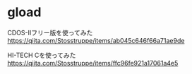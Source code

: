 # gload

CDOS-IIフリー版を使ってみた
https://qiita.com/Stosstruppe/items/ab045c646f66a71ae9de

HI-TECH Cを使ってみた
https://qiita.com/Stosstruppe/items/ffc96fe921a17061a4e5
